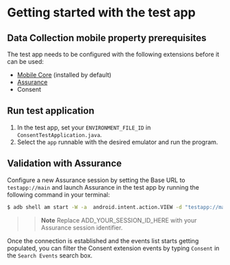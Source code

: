 # Getting started with the test app

## Data Collection mobile property prerequisites

The test app needs to be configured with the following extensions before it can be used:

* [Mobile Core](https://github.com/adobe/aepsdk-core-android) (installed by default)
* [Assurance](https://github.com/adobe/aepsdk-assurance-android)
* Consent

## Run test application

1. In the test app, set your `ENVIRONMENT_FILE_ID` in `ConsentTestApplication.java`.
2. Select the `app` runnable with the desired emulator and run the program.

## Validation with Assurance

Configure a new Assurance session by setting the Base URL to `testapp://main` and launch Assurance in the test app by running the following command in your terminal:

```bash
$ adb shell am start -W -a  android.intent.action.VIEW -d "testapp://main?adb_validation_sessionid=ADD_YOUR_SESSION_ID_HERE" com.adobe.marketing.mobile.edge.consent.testapp
```

>> **Note**
>> Replace ADD_YOUR_SESSION_ID_HERE with your Assurance session identifier.

Once the connection is established and the events list starts getting populated, you can filter the Consent extension events by typing `Consent` in the `Search Events` search box.
